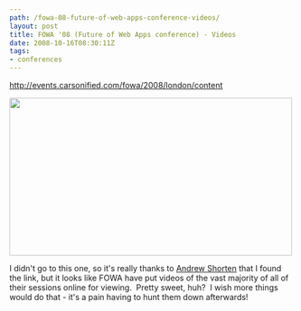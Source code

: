 ```yaml
---
path: /fowa-08-future-of-web-apps-conference-videos/
layout: post
title: FOWA '08 (Future of Web Apps conference) - Videos
date: 2008-10-16T08:30:11Z
tags:
- conferences
---
```


<a href="http://events.carsonified.com/fowa/2008/london/content" target="_blank">http://events.carsonified.com/fowa/2008/london/content</a>

<img class="alignnone size-full wp-image-318" title="fowa" src="http://uploads.psyked.co.uk/2008/10/fowa.jpg" alt="" width="500" height="280" />

I didn't go to this one, so it's really thanks to <a href="http://www.ashorten.com/2008/10/15/upshotapp-wins-air-contest-at-fowa/" target="_blank">Andrew Shorten</a> that I found the link, but it looks like FOWA have put videos of the vast majority of all of their sessions online for viewing.  Pretty sweet, huh?  I wish more things would do that - it's a pain having to hunt them down afterwards!